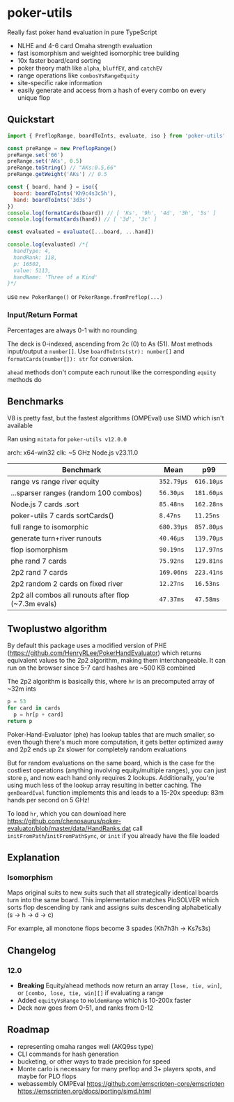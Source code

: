 # poker-utils

Really fast poker hand evaluation in pure TypeScript

- NLHE and 4-6 card Omaha strength evaluation
- fast isomorphism and weighted isomorphic tree building
- 10x faster board/card sorting
- poker theory math like `alpha`, `bluffEV`, and `catchEV`
- range operations like `combosVsRangeEquity`
- site-specific rake information
- easily generate and access from a hash of every combo on every unique flop

## Quickstart

```js
import { PreflopRange, boardToInts, evaluate, iso } from 'poker-utils'

const preRange = new PreflopRange()
preRange.set('66')
preRange.set('AKs', 0.5)
preRange.toString() // "AKs:0.5,66"
preRange.getWeight('AKs') // 0.5

const { board, hand } = iso({
  board: boardToInts('Kh9c4s3c5h'),
  hand: boardToInts('3d3s')
})
console.log(formatCards(board)) // [ 'Ks', '9h', '4d', '3h', '5s' ]
console.log(formatCards(hand)) // [ '3d', '3c' ]

const evaluated = evaluate([...board, ...hand])

console.log(evaluated) /*{
  handType: 4,
  handRank: 118,
  p: 16502,
  value: 5113,
  handName: 'Three of a Kind'
}*/
```

use `new PokerRange()` or `PokerRange.fromPreflop(...)`

### Input/Return Format

Percentages are always 0-1 with no rounding

The deck is 0-indexed, ascending from 2c (0) to As (51). Most methods input/output a `number[]`. Use `boardToInts(str): number[]` and `formatCards(number[]): str` for conversion.

`ahead` methods don't compute each runout like the corresponding `equity` methods do

## Benchmarks

V8 is pretty fast, but the fastest algorithms (OMPEval) use SIMD which isn't available

Ran using `mitata` for `poker-utils v12.0.0`

arch: x64-win32
clk: ~5 GHz
Node.js v23.11.0

| Benchmark                                           | Mean       | p99        |
| --------------------------------------------------- | ---------- | ---------- |
| range vs range river equity                         | `352.79µs` | `616.10µs` |
| ...sparser ranges (random 100 combos)               | `56.30µs`  | `181.60µs` |
| Node.js 7 cards .sort                               | `85.48ns`  | `162.28ns` |
| poker-utils 7 cards sortCards()                     | `8.47ns`   | `11.25ns`  |
| full range to isomorphic                            | `680.39µs` | `857.80µs` |
| generate turn+river runouts                         | `40.46µs`  | `139.70µs` |
| flop isomorphism                                    | `90.19ns`  | `117.97ns` |
| phe rand 7 cards                                    | `75.92ns`  | `129.81ns` |
| 2p2 rand 7 cards                                    | `169.06ns` | `223.41ns` |
| 2p2 random 2 cards on fixed river                   | `12.27ns`  | `16.53ns`  |
| 2p2 all combos all runouts after flop (~7.3m evals) | `47.37ms`  | `47.58ms`  |

## Twoplustwo algorithm

By default this package uses a modified version of PHE (<https://github.com/HenryRLee/PokerHandEvaluator>) which returns equivalent values to the 2p2 algorithm, making them interchangeable. It can run on the browser since 5-7 card hashes are ~500 KB combined

The 2p2 algorithm is basically this, where `hr` is an precomputed array of ~32m ints

```py
p = 53
for card in cards
  p = hr[p + card]
return p
```

Poker-Hand-Evaluator (phe) has lookup tables that are much smaller, so even though there's much more computation, it gets better optimized away and 2p2 ends up 2x slower for completely random evaluations

But for random evaluations on the same board, which is the case for the costliest operations (anything involving equity/multiple ranges), you can just store `p`, and now each hand only requires 2 lookups. Additionally, you're using much less of the lookup array resulting in better caching. The `genBoardEval` function implements this and leads to a 15-20x speedup: 83m hands per second on 5 GHz!

To load `hr`, which you can download here <https://github.com/chenosaurus/poker-evaluator/blob/master/data/HandRanks.dat> call `initFromPath`/`initFromPathSync`, or `init` if you already have the file loaded

## Explanation

### Isomorphism

Maps original suits to new suits such that all strategically identical boards turn into the same board. This implementation matches PioSOLVER which sorts flop descending by rank and assigns suits descending alphabetically (s -> h -> d -> c)

For example, all monotone flops become 3 spades (Kh7h3h -> Ks7s3s)

## Changelog

### 12.0

- **Breaking** Equity/ahead methods now return an array `[lose, tie, win]`, or `[combo, lose, tie, win][]` if evaluating a range
- Added `equityVsRange` to `HoldemRange` which is 10-200x faster
- Deck now goes from 0-51, and ranks from 0-12

## Roadmap

- representing omaha ranges well (AKQ9ss type)
- CLI commands for hash generation
- bucketing, or other ways to trade precision for speed
- Monte carlo is necessary for many preflop and 3+ players spots, and maybe for PLO flops
- webassembly OMPEval <https://github.com/emscripten-core/emscripten> <https://emscripten.org/docs/porting/simd.html>
